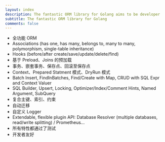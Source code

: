 ```yaml
---
layout: index
description: The fantastic ORM library for Golang aims to be developer friendly.
subtitle: The fantastic ORM library for Golang
comments: false
---
```


* <i class="fa fa-rocket" aria-hidden="true"></i> 全功能 ORM
* <i class="fa fa-rocket" aria-hidden="true"></i> Associations (has one, has many, belongs to, many to many, polymorphism, single-table inheritance)
* <i class="fa fa-rocket" aria-hidden="true"></i> Hooks (before/after create/save/update/delete/find)
* <i class="fa fa-rocket" aria-hidden="true"></i> 基于 Preload、Joins 的预加载
* <i class="fa fa-rocket" aria-hidden="true"></i> 事务、嵌套事务、保存点、回滚至保存点
* <i class="fa fa-rocket" aria-hidden="true"></i> Context、Prepared Statment 模式、DryRun 模式
* <i class="fa fa-rocket" aria-hidden="true"></i> Batch Insert, FindInBatches, Find/Create with Map, CRUD with SQL Expr and Context Valuer
* <i class="fa fa-rocket" aria-hidden="true"></i> SQL Builder, Upsert, Locking, Optimizer/Index/Comment Hints, Named Argument, SubQuery
* <i class="fa fa-rocket" aria-hidden="true"></i> 复合主键、索引、约束
* <i class="fa fa-rocket" aria-hidden="true"></i> 自动迁移
* <i class="fa fa-rocket" aria-hidden="true"></i> 自定义 Logger
* <i class="fa fa-rocket" aria-hidden="true"></i> Extendable, flexible plugin API: Database Resolver (multiple databases, read/write splitting) / Prometheus...
* <i class="fa fa-rocket" aria-hidden="true"></i> 所有特性都通过了测试
* <i class="fa fa-rocket" aria-hidden="true"></i> 开发者友好

